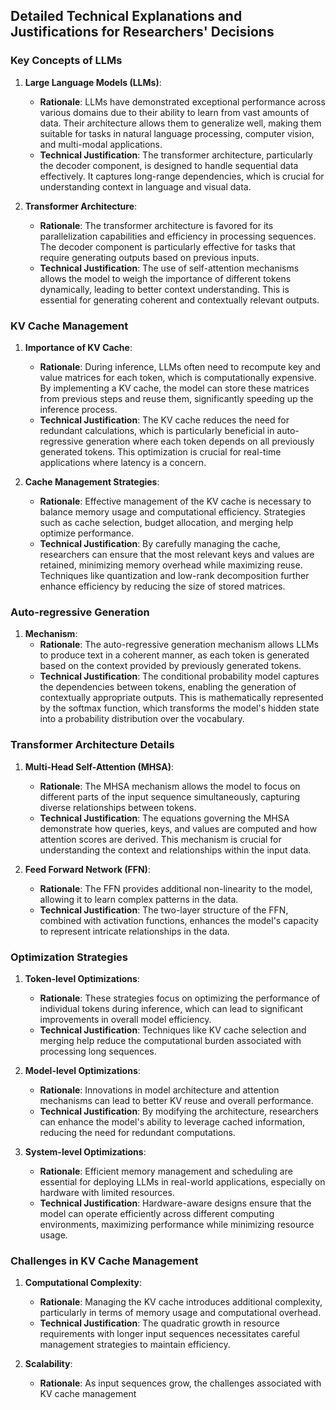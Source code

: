 ## Detailed Technical Explanations and Justifications for Researchers' Decisions

### Key Concepts of LLMs

1. **Large Language Models (LLMs)**:
   - **Rationale**: LLMs have demonstrated exceptional performance across various domains due to their ability to learn from vast amounts of data. Their architecture allows them to generalize well, making them suitable for tasks in natural language processing, computer vision, and multi-modal applications.
   - **Technical Justification**: The transformer architecture, particularly the decoder component, is designed to handle sequential data effectively. It captures long-range dependencies, which is crucial for understanding context in language and visual data.

2. **Transformer Architecture**:
   - **Rationale**: The transformer architecture is favored for its parallelization capabilities and efficiency in processing sequences. The decoder component is particularly effective for tasks that require generating outputs based on previous inputs.
   - **Technical Justification**: The use of self-attention mechanisms allows the model to weigh the importance of different tokens dynamically, leading to better context understanding. This is essential for generating coherent and contextually relevant outputs.

### KV Cache Management

1. **Importance of KV Cache**:
   - **Rationale**: During inference, LLMs often need to recompute key and value matrices for each token, which is computationally expensive. By implementing a KV cache, the model can store these matrices from previous steps and reuse them, significantly speeding up the inference process.
   - **Technical Justification**: The KV cache reduces the need for redundant calculations, which is particularly beneficial in auto-regressive generation where each token depends on all previously generated tokens. This optimization is crucial for real-time applications where latency is a concern.

2. **Cache Management Strategies**:
   - **Rationale**: Effective management of the KV cache is necessary to balance memory usage and computational efficiency. Strategies such as cache selection, budget allocation, and merging help optimize performance.
   - **Technical Justification**: By carefully managing the cache, researchers can ensure that the most relevant keys and values are retained, minimizing memory overhead while maximizing reuse. Techniques like quantization and low-rank decomposition further enhance efficiency by reducing the size of stored matrices.

### Auto-regressive Generation

1. **Mechanism**:
   - **Rationale**: The auto-regressive generation mechanism allows LLMs to produce text in a coherent manner, as each token is generated based on the context provided by previously generated tokens.
   - **Technical Justification**: The conditional probability model captures the dependencies between tokens, enabling the generation of contextually appropriate outputs. This is mathematically represented by the softmax function, which transforms the model's hidden state into a probability distribution over the vocabulary.

### Transformer Architecture Details

1. **Multi-Head Self-Attention (MHSA)**:
   - **Rationale**: The MHSA mechanism allows the model to focus on different parts of the input sequence simultaneously, capturing diverse relationships between tokens.
   - **Technical Justification**: The equations governing the MHSA demonstrate how queries, keys, and values are computed and how attention scores are derived. This mechanism is crucial for understanding the context and relationships within the input data.

2. **Feed Forward Network (FFN)**:
   - **Rationale**: The FFN provides additional non-linearity to the model, allowing it to learn complex patterns in the data.
   - **Technical Justification**: The two-layer structure of the FFN, combined with activation functions, enhances the model's capacity to represent intricate relationships in the data.

### Optimization Strategies

1. **Token-level Optimizations**:
   - **Rationale**: These strategies focus on optimizing the performance of individual tokens during inference, which can lead to significant improvements in overall model efficiency.
   - **Technical Justification**: Techniques like KV cache selection and merging help reduce the computational burden associated with processing long sequences.

2. **Model-level Optimizations**:
   - **Rationale**: Innovations in model architecture and attention mechanisms can lead to better KV reuse and overall performance.
   - **Technical Justification**: By modifying the architecture, researchers can enhance the model's ability to leverage cached information, reducing the need for redundant computations.

3. **System-level Optimizations**:
   - **Rationale**: Efficient memory management and scheduling are essential for deploying LLMs in real-world applications, especially on hardware with limited resources.
   - **Technical Justification**: Hardware-aware designs ensure that the model can operate efficiently across different computing environments, maximizing performance while minimizing resource usage.

### Challenges in KV Cache Management

1. **Computational Complexity**:
   - **Rationale**: Managing the KV cache introduces additional complexity, particularly in terms of memory usage and computational overhead.
   - **Technical Justification**: The quadratic growth in resource requirements with longer input sequences necessitates careful management strategies to maintain efficiency.

2. **Scalability**:
   - **Rationale**: As input sequences grow, the challenges associated with KV cache management